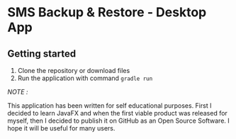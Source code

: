 # SMS Backup & Restore - Desktop App

## Getting started

1. Clone the repository or download files
2. Run the application with command `gradle run`

*NOTE :*

This application has been written for self educational purposes. First I decided to learn JavaFX and when the first viable product was released for myself, then I decided to publish it on GitHub as an Open Source Software. I hope it will be useful for many users.